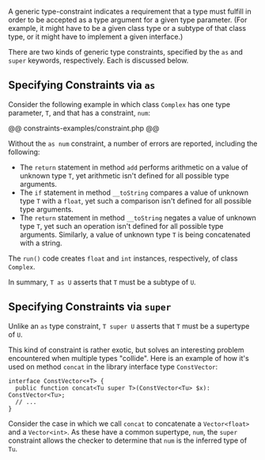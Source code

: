 A generic type-constraint indicates a requirement that a type must fulfill in order to be accepted as a type argument for a given type parameter. (For example, it might have to be a given class type or a subtype of that class type, or it might have to implement a given interface.) 

There are two kinds of generic type constraints, specified by the `as` and `super` keywords, respectively. Each is discussed below. 

## Specifying Constraints via `as`

Consider the following example in which class `Complex` has one type parameter, `T`, and that has a constraint, `num`:

@@ constraints-examples/constraint.php @@

Without the `as num` constraint, a number of errors are reported, including the following: 
 * The `return` statement in method `add` performs arithmetic on a value of unknown type `T`, yet arithmetic isn't defined for all possible type arguments.
 * The `if` statement in method `__toString` compares a value of unknown type `T` with a `float`, yet such a comparison isn't defined for all possible type arguments.
 * The `return` statement in method `__toString` negates a value of unknown type `T`, yet such an operation isn't defined for all possible type arguments. Similarly, a value of unknown type `T` is being concatenated with a string.

The `run()` code creates `float` and `int` instances, respectively, of class `Complex`.

In summary, `T as U` asserts that `T` must be a subtype of `U`.

## Specifying Constraints via `super`

Unlike an `as` type constraint, `T super U` asserts that `T` must be a supertype of `U`.

This kind of constraint is rather exotic, but solves an interesting problem encountered when multiple types "collide". Here is an example of how it's used on method `concat` in the library interface type `ConstVector`:

```
interface ConstVector<+T> {
  public function concat<Tu super T>(ConstVector<Tu> $x): ConstVector<Tu>;
  // ...
}
```

Consider the case in which we call `concat` to concatenate a `Vector<float>` and a `Vector<int>`. As these have a common supertype, `num`, the `super` constraint allows the checker to determine that `num` is the inferred type of `Tu`.

